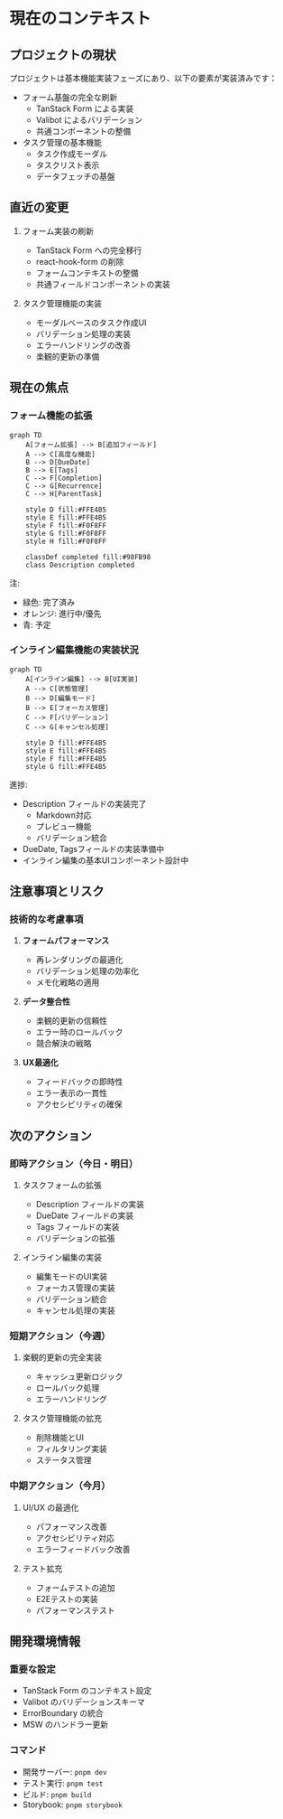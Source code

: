 # 現在のコンテキスト

## プロジェクトの現状

プロジェクトは基本機能実装フェーズにあり、以下の要素が実装済みです：

- フォーム基盤の完全な刷新
  - TanStack Form による実装
  - Valibot によるバリデーション
  - 共通コンポーネントの整備
- タスク管理の基本機能
  - タスク作成モーダル
  - タスクリスト表示
  - データフェッチの基盤

## 直近の変更

1. フォーム実装の刷新
   - TanStack Form への完全移行
   - react-hook-form の削除
   - フォームコンテキストの整備
   - 共通フィールドコンポーネントの実装

2. タスク管理機能の実装
   - モーダルベースのタスク作成UI
   - バリデーション処理の実装
   - エラーハンドリングの改善
   - 楽観的更新の準備

## 現在の焦点

### フォーム機能の拡張

```mermaid
graph TD
    A[フォーム拡張] --> B[追加フィールド]
    A --> C[高度な機能]
    B --> D[DueDate]
    B --> E[Tags]
    C --> F[Completion]
    C --> G[Recurrence]
    C --> H[ParentTask]

    style D fill:#FFE4B5
    style E fill:#FFE4B5
    style F fill:#F0F8FF
    style G fill:#F0F8FF
    style H fill:#F0F8FF

    classDef completed fill:#98FB98
    class Description completed
```

注:
- 緑色: 完了済み
- オレンジ: 進行中/優先
- 青: 予定

### インライン編集機能の実装状況

```mermaid
graph TD
    A[インライン編集] --> B[UI実装]
    A --> C[状態管理]
    B --> D[編集モード]
    B --> E[フォーカス管理]
    C --> F[バリデーション]
    C --> G[キャンセル処理]

    style D fill:#FFE4B5
    style E fill:#FFE4B5
    style F fill:#FFE4B5
    style G fill:#FFE4B5
```

進捗:
- Description フィールドの実装完了
  - Markdown対応
  - プレビュー機能
  - バリデーション統合
- DueDate, Tagsフィールドの実装準備中
- インライン編集の基本UIコンポーネント設計中

## 注意事項とリスク

### 技術的な考慮事項

1. **フォームパフォーマンス**
   - 再レンダリングの最適化
   - バリデーション処理の効率化
   - メモ化戦略の適用

2. **データ整合性**
   - 楽観的更新の信頼性
   - エラー時のロールバック
   - 競合解決の戦略

3. **UX最適化**
   - フィードバックの即時性
   - エラー表示の一貫性
   - アクセシビリティの確保

## 次のアクション

### 即時アクション（今日・明日）

1. タスクフォームの拡張
   - Description フィールドの実装
   - DueDate フィールドの実装
   - Tags フィールドの実装
   - バリデーションの拡張

2. インライン編集の実装
   - 編集モードのUI実装
   - フォーカス管理の実装
   - バリデーション統合
   - キャンセル処理の実装

### 短期アクション（今週）

1. 楽観的更新の完全実装
   - キャッシュ更新ロジック
   - ロールバック処理
   - エラーハンドリング

2. タスク管理機能の拡充
   - 削除機能とUI
   - フィルタリング実装
   - ステータス管理

### 中期アクション（今月）

1. UI/UX の最適化
   - パフォーマンス改善
   - アクセシビリティ対応
   - エラーフィードバック改善

2. テスト拡充
   - フォームテストの追加
   - E2Eテストの実装
   - パフォーマンステスト

## 開発環境情報

### 重要な設定

- TanStack Form のコンテキスト設定
- Valibot のバリデーションスキーマ
- ErrorBoundary の統合
- MSW のハンドラー更新

### コマンド

- 開発サーバー: `pnpm dev`
- テスト実行: `pnpm test`
- ビルド: `pnpm build`
- Storybook: `pnpm storybook`
